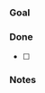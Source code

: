 ### Goal
<!-- What / Why -->

### Done
<!-- Acceptance criteria -->
- [ ]

### Notes
<!-- Extra info / links (日本語補足OK) -->
